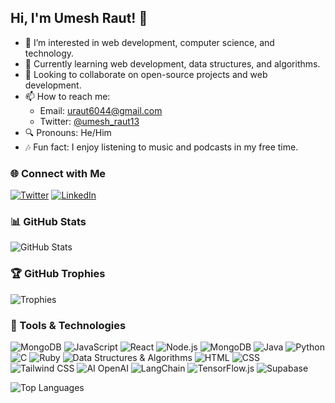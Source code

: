 ## Hi, I'm Umesh Raut! 👋

- 🔭 I’m interested in web development, computer science, and technology.
- 🌱 Currently learning web development, data structures, and algorithms.
- 🤝 Looking to collaborate on open-source projects and web development.
- 📫 How to reach me: 
  - Email: uraut6044@gmail.com
  - Twitter: [@umesh_raut13](https://twitter.com/umesh_raut13)
- 🔍 Pronouns: He/Him
- 🎶 Fun fact: I enjoy listening to music and podcasts in my free time.

### 🌐 Connect with Me
[![Twitter](https://img.shields.io/badge/Twitter-1DA1F2?style=for-the-badge&logo=twitter&logoColor=white)](https://twitter.com/umesh_raut13)
[![LinkedIn](https://img.shields.io/badge/LinkedIn-0077B5?style=for-the-badge&logo=linkedin&logoColor=white)](https://linkedin.com)

### 📊 GitHub Stats
![GitHub Stats](https://github-readme-stats.vercel.app/api?username=umeshraut2002&show_icons=true&theme=radical)

### 🏆 GitHub Trophies
![Trophies](https://github-profile-trophy.vercel.app/?username=umeshraut2002&theme=radical)

### 🔧 Tools & Technologies
![MongoDB](https://img.shields.io/badge/MongoDB-4EA94B?style=for-the-badge&logo=mongodb&logoColor=white)
![JavaScript](https://img.shields.io/badge/JavaScript-323330?style=for-the-badge&logo=javascript&logoColor=F7DF1E)
![React](https://img.shields.io/badge/React-20232A?style=for-the-badge&logo=react&logoColor=61DAFB)
![Node.js](https://img.shields.io/badge/Node.js-43853D?style=for-the-badge&logo=node-dot-js&logoColor=white)
![MongoDB](https://img.shields.io/badge/MongoDB-4EA94B?style=for-the-badge&logo=mongodb&logoColor=white)
![Java](https://img.shields.io/badge/Java-ED8B00?style=for-the-badge&logo=java&logoColor=white)
![Python](https://img.shields.io/badge/Python-3776AB?style=for-the-badge&logo=python&logoColor=white)
![C](https://img.shields.io/badge/C-00599C?style=for-the-badge&logo=c&logoColor=white)
![Ruby](https://img.shields.io/badge/Ruby-CC342D?style=for-the-badge&logo=ruby&logoColor=white)
![Data Structures & Algorithms](https://img.shields.io/badge/DSA-0078D4?style=for-the-badge&logo=azure-devops&logoColor=white)
![HTML](https://img.shields.io/badge/HTML-E34F26?style=for-the-badge&logo=html5&logoColor=white)
![CSS](https://img.shields.io/badge/CSS-1572B6?style=for-the-badge&logo=css3&logoColor=white)
![Tailwind CSS](https://img.shields.io/badge/Tailwind_CSS-38B2AC?style=for-the-badge&logo=tailwind-css&logoColor=white)
![AI OpenAI](https://img.shields.io/badge/OpenAI-412991?style=for-the-badge&logo=openai&logoColor=white)
![LangChain](https://img.shields.io/badge/LangChain-0A192F?style=for-the-badge&logoColor=white)
![TensorFlow.js](https://img.shields.io/badge/TensorFlow.js-FF6F00?style=for-the-badge&logo=tensorflow&logoColor=white)
![Supabase](https://img.shields.io/badge/Supabase-3ECF8E?style=for-the-badge&logo=supabase&logoColor=white)


![Top Languages](https://github-readme-stats.vercel.app/api/top-langs/?username=<umeshraut2002>&layout=compact&theme=dark)



<!---
umeshraut2002/umeshraut2002 is a ✨ special ✨ repository because its `README.md` (this file) appears on your GitHub profile.
You can click the Preview link to take a look at your changes.
--->
